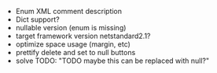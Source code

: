 - Enum XML comment description
- Dict support?
- nullable version (enum is missing)
- target framework version netstandard2.1?
- optimize space usage (margin, etc)
- prettify delete and set to null buttons
- solve TODO: "TODO maybe this can be replaced with null?"